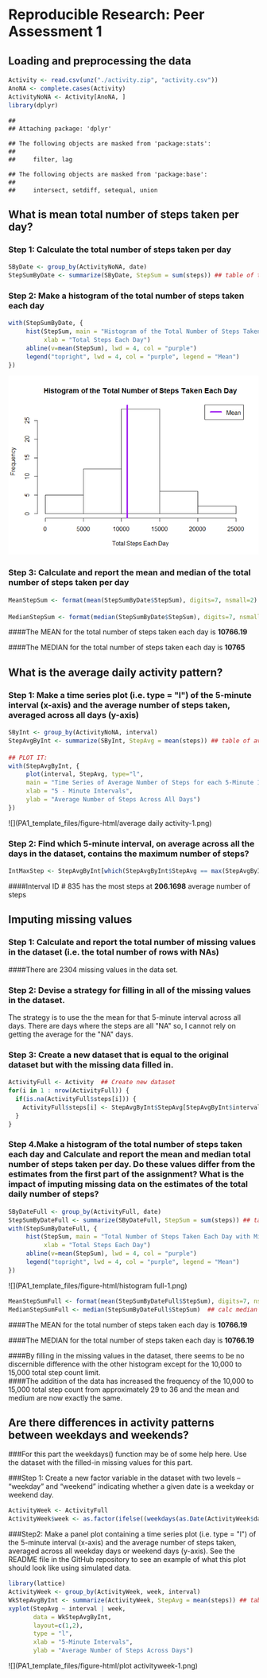 # Reproducible Research: Peer Assessment 1

## Loading and preprocessing the data

```r
Activity <- read.csv(unz("./activity.zip", "activity.csv"))
AnoNA <- complete.cases(Activity)
ActivityNoNA <- Activity[AnoNA, ]
library(dplyr)
```

```
## 
## Attaching package: 'dplyr'
```

```
## The following objects are masked from 'package:stats':
## 
##     filter, lag
```

```
## The following objects are masked from 'package:base':
## 
##     intersect, setdiff, setequal, union
```

## What is mean total number of steps taken per day?

### Step 1: Calculate the total number of steps taken per day

```r
SByDate <- group_by(ActivityNoNA, date)
StepSumByDate <- summarize(SByDate, StepSum = sum(steps)) ## table of totals by date
```

### Step 2: Make a histogram of the total number of steps taken each day

```r
with(StepSumByDate, {
     hist(StepSum, main = "Histogram of the Total Number of Steps Taken Each Day", 
          xlab = "Total Steps Each Day")
     abline(v=mean(StepSum), lwd = 4, col = "purple")
     legend("topright", lwd = 4, col = "purple", legend = "Mean")
})
```

![](PA1_template_files/figure-html/histogram-1.png)<!-- -->

### Step 3: Calculate and report the mean and median of the total number of steps taken per day

```r
MeanStepSum <- format(mean(StepSumByDate$StepSum), digits=7, nsmall=2) ## calc mean

MedianStepSum <- format(median(StepSumByDate$StepSum), digits=7, nsmall=2)  ## calc median
```
####The MEAN for the total number of steps taken each day is **10766.19**

####The MEDIAN for the total number of steps taken each day is **10765**


## What is the average daily activity pattern?

### Step 1: Make a time series plot (i.e. type = "l") of the 5-minute interval (x-axis) and the average number of steps taken, averaged across all days (y-axis)


```r
SByInt <- group_by(ActivityNoNA, interval)
StepAvgByInt <- summarize(SByInt, StepAvg = mean(steps)) ## table of avg by interval

## PLOT IT:
with(StepAvgByInt, {
     plot(interval, StepAvg, type="l", 
     main = "Time Series of Average Number of Steps for each 5-Minute Interval", 
     xlab = "5 - Minute Intervals",
     ylab = "Average Number of Steps Across All Days")
})
```

![](PA1_template_files/figure-html/average daily activity-1.png)<!-- -->

### Step 2: Find which 5-minute interval, on average across all the days in the dataset, contains the maximum number of steps?

```r
IntMaxStep <- StepAvgByInt[which(StepAvgByInt$StepAvg == max(StepAvgByInt$StepAvg)), ]
```
####Interval ID # 835 has the most steps at **206.1698** average number of steps

## Imputing missing values

### Step 1: Calculate and report the total number of missing values in the dataset (i.e. the total number of rows with NAs)

####There are 2304 missing values in the data set.

### Step 2: Devise a strategy for filling in all of the missing values in the dataset. 

The strategy is to use the the mean for that 5-minute interval across all days.  There are days where the steps are all "NA" so, I cannot rely on getting the average for the "NA" days.

### Step 3: Create a new dataset that is equal to the original dataset but with the missing data filled in.

```r
ActivityFull <- Activity  ## Create new dataset
for(i in 1 : nrow(ActivityFull)) {
  if(is.na(ActivityFull$steps[i])) {
    ActivityFull$steps[i] <- StepAvgByInt$StepAvg[StepAvgByInt$interval==ActivityFull$interval[i]]
  }
}
```

### Step 4.Make a histogram of the total number of steps taken each day and Calculate and report the mean and median total number of steps taken per day. Do these values differ from the estimates from the first part of the assignment? What is the impact of imputing missing data on the estimates of the total daily number of steps?

```r
SByDateFull <- group_by(ActivityFull, date)
StepSumByDateFull <- summarize(SByDateFull, StepSum = sum(steps)) ## table of totals by date
with(StepSumByDateFull, {
     hist(StepSum, main = "Total Number of Steps Taken Each Day with Missing Values Filled In", 
          xlab = "Total Steps Each Day")
     abline(v=mean(StepSum), lwd = 4, col = "purple")
     legend("topright", lwd = 4, col = "purple", legend = "Mean")
})
```

![](PA1_template_files/figure-html/histogram full-1.png)<!-- -->

```r
MeanStepSumFull <- format(mean(StepSumByDateFull$StepSum), digits=7, nsmall=2) ## calc mean
MedianStepSumFull <- median(StepSumByDateFull$StepSum)  ## calc median
```
####The MEAN for the total number of steps taken each day is **10766.19**

####The MEDIAN for the total number of steps taken each day is **10766.19**

####By filling in the missing values in the dataset, there seems to be no discernible difference with the other histogram except for the 10,000 to 15,000 total step count limit.  
####The addition of the data has increased the frequency of the 10,000 to 15,000 total step count from approximately 29 to 36 and the mean and medium are now exactly the same.


## Are there differences in activity patterns between weekdays and weekends?

###For this part the weekdays() function may be of some help here. Use the dataset with the filled-in missing values for this part.

###Step 1: Create a new factor variable in the dataset with two levels – “weekday” and “weekend” indicating whether a given date is a weekday or weekend day.

```r
ActivityWeek <- ActivityFull
ActivityWeek$week <- as.factor(ifelse((weekdays(as.Date(ActivityWeek$date)) %in% c("Saturday","Sunday")),"weekend","weekday"))
```

###Step2: Make a panel plot containing a time series plot (i.e. type = "l") of the 5-minute interval (x-axis) and the average number of steps taken, averaged across all weekday days or weekend days (y-axis). See the README file in the GitHub repository to see an example of what this plot should look like using simulated data.

```r
library(lattice)
ActivityWeek <- group_by(ActivityWeek, week, interval)
WkStepAvgByInt <- summarize(ActivityWeek, StepAvg = mean(steps)) ## table of avg by interval
xyplot(StepAvg ~ interval | week, 
       data = WkStepAvgByInt, 
       layout=c(1,2), 
       type = "l", 
       xlab = "5-Minute Intervals", 
       ylab = "Average Number of Steps Across Days")
```

![](PA1_template_files/figure-html/plot activityweek-1.png)<!-- -->


